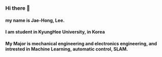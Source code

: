 ### Hi there 👋
#### my name is Jae-Hong, Lee.
#### I am student in KyungHee University, in Korea
#### My Major is mechanical engineering and electronics engineering, and intrested in Machine Learning, automatic control, SLAM.
